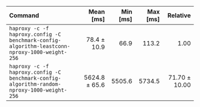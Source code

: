 | Command | Mean [ms] | Min [ms] | Max [ms] | Relative |
|:---|---:|---:|---:|---:|
| `haproxy -c -f haproxy.config -C benchmark-config-algorithm-leastconn-nproxy-1000-weight-256` | 78.4 ± 10.9 | 66.9 | 113.2 | 1.00 |
| `haproxy -c -f haproxy.config -C benchmark-config-algorithm-random-nproxy-1000-weight-256` | 5624.8 ± 65.6 | 5505.6 | 5734.5 | 71.70 ± 10.00 |
